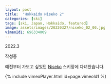 ```yaml
---
layout: post
title:  "Hokkaido Niseko 2"
categories: [ski]
tags: [ski, Japan, Hokkaido, featured]
image: assets/images/20220327/niseko_02_00.jpg
vimeoId1: 696334009
---
```

2022.3

작성중

예전부터 가보고 싶었던 [Niseko][niseko1] 스키장에 다녀왔습니다.<br>


{% include vimeoPlayer.html id=page.vimeoId1 %}

[niseko1]: https://www.niseko.ne.jp/en/
